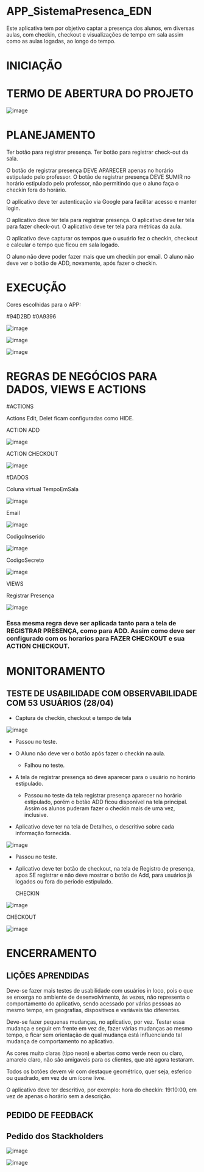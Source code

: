 # APP_SistemaPresenca_EDN

Este aplicativa tem por objetivo captar a presença dos alunos, em diversas aulas, com checkin, checkout e visualizações de tempo em sala assim como as aulas logadas, ao longo do tempo.

<h1> INICIAÇÃO </h1>

# TERMO DE ABERTURA DO PROJETO 

![image](https://github.com/user-attachments/assets/58d0730d-ac0c-4a0f-b130-362be9b58964)


<h1> PLANEJAMENTO </h1>

Ter botão para registrar presença. 
Ter botão para registrar check-out da sala. 

O botão de registrar presença DEVE APARECER  apenas no  horário estipulado pelo professor.
O botão de registrar presença DEVE SUMIR no  horário estipulado pelo professor, não permitindo que o aluno faça o checkin fora do horário.

O aplicativo deve ter autenticação via Google para facilitar acesso e manter login. 

O aplicativo deve ter tela para registrar presença. 
O aplicativo deve ter tela para fazer check-out. 
O aplicativo deve ter tela para métricas da aula. 

O aplicativo deve capturar os tempos que o usuário fez o checkin, checkout e calcular o tempo que ficou em sala logado. 

O aluno não deve poder fazer mais que um checkin por email. 
O aluno não deve ver o botão de ADD, novamente,  após fazer o checkin.

<h1> EXECUÇÃO </h1>

Cores escolhidas para o APP:

#94D2BD
#0A9396

![image](https://github.com/user-attachments/assets/6a581340-cbe3-40b0-b701-36553bfae098)

![image](https://github.com/user-attachments/assets/28571c5a-d7fa-40e9-9b4c-e6377f106877)

![image](https://github.com/user-attachments/assets/013a8756-8613-47a3-8222-8506131fc662)

<H1> REGRAS DE NEGÓCIOS PARA DADOS, VIEWS E ACTIONS </H1>
#ACTIONS

Actions Edit, Delet ficam configuradas como HIDE.

ACTION ADD

![image](https://github.com/user-attachments/assets/62426926-bae7-42db-b724-95012d06cc54)

ACTION CHECKOUT

![image](https://github.com/user-attachments/assets/24fd6f32-9516-43dd-9c9c-c1208caf18df)

#DADOS

Coluna virtual TempoEmSala

![image](https://github.com/user-attachments/assets/5adbf5ee-524e-4652-84dd-581556dcad39)

Email

![image](https://github.com/user-attachments/assets/59b23e46-b7fe-4f0a-8eba-5a067f0e6954)

CodigoInserido

![image](https://github.com/user-attachments/assets/141de76a-1e99-4df3-b08f-d103aacdda65)

CodigoSecreto

![image](https://github.com/user-attachments/assets/2c7dbd65-e7b9-4c6f-bb4e-d3e2a49d70ca)

VIEWS

Registrar Presença

![image](https://github.com/user-attachments/assets/2e0af59b-91b9-42e5-984e-13ea49aa20c8)


<h3> Essa mesma regra deve ser aplicada tanto para a tela de REGISTRAR PRESENÇA, como para ADD. Assim como deve ser configurado com os horarios para FAZER CHECKOUT  e sua ACTION CHECKOUT. </h3>




<h1> MONITORAMENTO </h1>

TESTE DE USABILIDADE COM OBSERVABILIDADE COM 53 USUÁRIOS (28/04)
---
- Captura de checkin, checkout e tempo de tela
  
![image](https://github.com/user-attachments/assets/a3912324-5971-4611-b136-361990c3bd3e)

* Passou no teste. 

- O Aluno não deve ver o botão após fazer o checkin na aula.
  * Falhou no teste.
 
- A tela de registrar presença só deve aparecer para o usuário no horário estipulado.
  * Passou no teste da tela registrar presença aparecer no horário estipulado, porém o botão ADD ficou disponível na tela principal. Assim os alunos puderam fazer o checkin mais de uma vez, inclusive.

- Aplicativo deve ter na tela de Detalhes, o descritivo sobre cada informação fornecida.
  
![image](https://github.com/user-attachments/assets/2d6970d9-5f50-4cd7-bd39-dc8b96b1e5a8)

* Passou no teste.

- Aplicativo deve ter botão de checkout, na tela de Registro de presença, apos SE registrar e não deve mostrar o botão de Add, para usuários já logados ou fora do período estipulado.
  
  CHECKIN
  
![image](https://github.com/user-attachments/assets/c9016b86-6536-412e-a512-1d72f119104b)

CHECKOUT

![image](https://github.com/user-attachments/assets/d02d6e17-05b3-421f-85de-ed74f2157c3f)

    
<h1> ENCERRAMENTO </h1>

LIÇÕES APRENDIDAS
---
Deve-se fazer mais testes de usabilidade com usuários in loco, pois o que se enxerga no ambiente de desenvolvimento, às vezes, não representa o comportamento do aplicativo, sendo acessado por várias pessoas ao mesmo tempo, em geografias, dispositivos e variáveis tão diferentes. 

Deve-se fazer pequenas mudanças, no aplicativo, por vez. Testar essa mudança e seguir em frente em vez de, fazer várias mudanças ao mesmo tempo, e ficar sem orientação de qual mudança está influenciando tal mudança de comportamento no aplicativo. 

As cores muito claras (tipo neon) e abertas como verde neon ou claro, amarelo claro, não são amigaveis para os clientes, que até agora testaram. 

Todos os botões devem vir com destaque geométrico, quer seja, esferico ou quadrado, em vez de um ícone livre. 

O aplicativo deve ter descritivo, por exemplo: hora do checkin: 19:10:00, em vez de apenas o horário sem a descrição. 

<h2> PEDIDO DE FEEDBACK</h2>

Pedido dos Stackholders
---

![image](https://github.com/user-attachments/assets/95b65770-2b72-4660-bdc4-976e6204c763)

![image](https://github.com/user-attachments/assets/62f53c10-52d6-4f11-abd0-27d662f22177)

